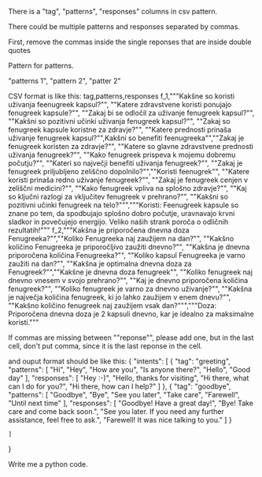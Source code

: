 There is a "tag", "patterns", "responses" columns in csv pattern. 

There could be multiple patterns and responses separated by commas. 

First, remove the commas inside the single reponses that are inside double quotes

Pattern for patterns. 

"patterns 1", "pattern 2", "patter 2"


CSV format is like this:
tag,patterns,responses
f_1,"""Kakšne so koristi uživanja feenugreek kapsul?"", ""Katere zdravstvene koristi ponujajo fenugreek kapsule?"",
""Zakaj bi se odločil za uživanje fenugreek kapsul?"",
""Kakšni so pozitivni učinki uživanja fenugreek kapsul?"",
""Zakaj so fenugreek kapsule koristne za zdravje?"",
""Katere prednosti prinaša uživanje fenugreek kapsul?"",Kakšni so benefiti feenugreeka"",""Zakaj je fenugreek koristen za zdravje?"",
""Katere so glavne zdravstvene prednosti uživanja fenugreek?"",
""Kako fenugreek prispeva k mojemu dobremu počutju?"",
""Kateri so največji benefiti uživanja fenugreek?"",
""Zakaj je fenugreek priljubljeno zeliščno dopolnilo?"",""Koristi feenugrek"", ""Katere koristi prinaša redno uživanje fenugreek?"",
""Zakaj je fenugreek cenjen v zeliščni medicini?"",
""Kako fenugreek vpliva na splošno zdravje?"",
""Kaj so ključni razlogi za vključitev fenugreek v prehrano?"",
""Kakšni so pozitivni učinki fenugreek na telo?""","""Koristi: Feenugreek kapsule so znane po tem, da spodbujajo splošno dobro počutje, uravnavajo krvni sladkor in povečujejo energijo. Veliko naših strank poroča o odličnih rezultatih!"""
f_2,"""Kakšna je priporočena dnevna doza Fenugreeka?"",""Koliko Fenugreeka naj zaužijem na dan?"",
""Kakšno količino Fenugreeka je priporočljivo zaužiti dnevno?"",
""Kakšna je dnevna priporočena količina Fenugreeka?"",
""Koliko kapsul Fenugreeka je varno zaužiti na dan?"",
""Kakšna je optimalna dnevna doza za Fenugreek?"",""Kakšne je dnevna doza fenugreek"", ""Koliko fenugreek naj dnevno vnesem v svojo prehrano?"",
""Kaj je dnevno priporočena količina fenugreek?"",
""Koliko fenugreek je varno za dnevno uživanje?"",
""Kakšna je največja količina fenugreek, ki jo lahko zaužijem v enem dnevu?"",
""Kakšno količino fenugreek naj zaužijem vsak dan?""","""Doza: Priporočena dnevna doza je 2 kapsuli dnevno, kar je idealno za maksimalne koristi."""


If commas are missing between ""reponse"", please add one, but in the last cell, don't put comma, since it is the last reponse in the cell. 

and ouput format should be like this:
{
    "intents": [
        {
            "tag": "greeting",
            "patterns": [
                "Hi",
                "Hey",
                "How are you",
                "Is anyone there?",
                "Hello",
                "Good day"
            ],
            "responses": [
                "Hey :-)",
                "Hello, thanks for visiting",
                "Hi there, what can I do for you?",
                "Hi there, how can I help?"
            ]
        },
        {
            "tag": "goodbye",
            "patterns": [
                "Goodbye",
                "Bye",
                "See you later",
                "Take care",
                "Farewell",
                "Until next time"
            ],
            "responses": [
                "Goodbye! Have a great day!",
                "Bye! Take care and come back soon.",
                "See you later. If you need any further assistance, feel free to ask.",
                "Farewell! It was nice talking to you."
            ]
        }
    
    ]
}


Write me a python code.